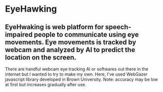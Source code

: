 # EyeHawking
EyeHwaking is web platform for speech-impaired people to communicate using eye movements. Eye movements is tracked by webcam and analyzed by AI to predict the location on the screen.
---------------
There are handful webcam eye tracking AI or softwares out there in the internet but I wanted to try to make my own. Here, I've used WebGazer javascript library developed in Brown University. Note: accuracy may be low at first but increases gradually after use.  
